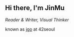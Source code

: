 <h2> Hi there, I'm JinMu </h2>

_Reader & Writer, Visual Thinker_

<p>
known as <a href="https://profile.intra.42.fr/users/jgo" onclick="window.open(this.href,'_blank');">jgo</a> at 42seoul 
</p>
